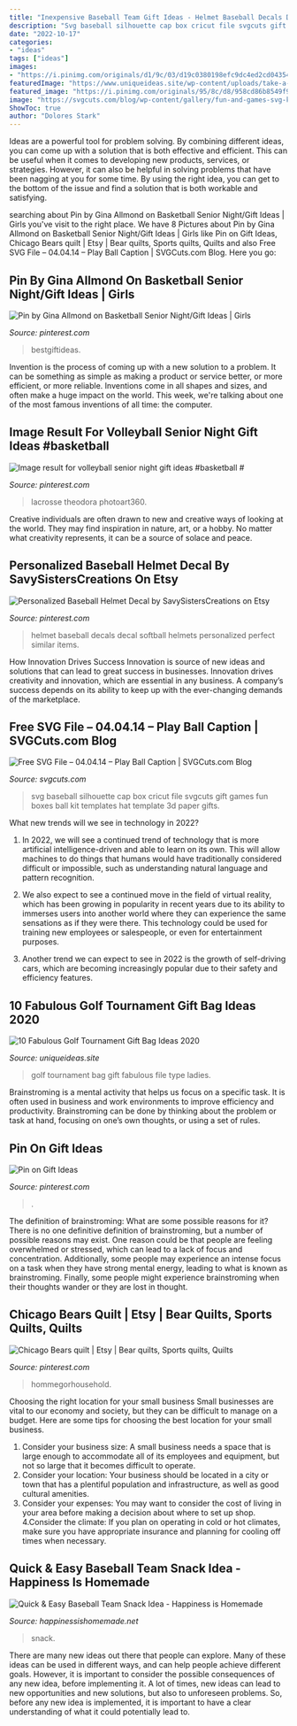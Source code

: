 ```yaml
---
title: "Inexpensive Baseball Team Gift Ideas - Helmet Baseball Decals Decal Softball Helmets Personalized Perfect Similar Items"
description: "Svg baseball silhouette cap box cricut file svgcuts gift games fun boxes ball kit templates hat template 3d paper gifts"
date: "2022-10-17"
categories:
- "ideas"
tags: ["ideas"]
images:
- "https://i.pinimg.com/originals/d1/9c/03/d19c0380198efc9dc4ed2cd043540eb9.jpg"
featuredImage: "https://www.uniqueideas.site/wp-content/uploads/take-a-look-see-branding-bliss.jpg"
featured_image: "https://i.pinimg.com/originals/95/8c/d8/958cd86b8549f907f384a82a4fbbcfb4.jpg"
image: "https://svgcuts.com/blog/wp-content/gallery/fun-and-games-svg-kit/fun-and-games_06_lrg.jpg"
ShowToc: true
author: "Dolores Stark"
---
```



Ideas are a powerful tool for problem solving. By combining different ideas, you can come up with a solution that is both effective and efficient. This can be useful when it comes to developing new products, services, or strategies. However, it can also be helpful in solving problems that have been nagging at you for some time. By using the right idea, you can get to the bottom of the issue and find a solution that is both workable and satisfying.

	

		
searching about Pin by Gina Allmond on Basketball Senior Night/Gift Ideas | Girls you've visit to the right place. We have 8 Pictures about Pin by Gina Allmond on Basketball Senior Night/Gift Ideas | Girls like Pin on Gift Ideas, Chicago Bears quilt | Etsy | Bear quilts, Sports quilts, Quilts and also Free SVG File – 04.04.14 – Play Ball Caption | SVGCuts.com Blog. Here you go:
		
    
## Pin By Gina Allmond On Basketball Senior Night/Gift Ideas | Girls

<img loading=lazy src="https://i.pinimg.com/originals/5c/56/14/5c5614b8cc2765b2f5343fc48ad46452.jpg" onerror="this.onerror=null;this.src='https://tse2.mm.bing.net/th?id=OIP.DXvXIYONc8G4mBmpW9FxLAHaJ4&amp;pid=15.1';" alt="Pin by Gina Allmond on Basketball Senior Night/Gift Ideas | Girls">

_Source: pinterest.com_

>bestgiftideas. 

	

Invention is the process of coming up with a new solution to a problem. It can be something as simple as making a product or service better, or more efficient, or more reliable. Inventions come in all shapes and sizes, and often make a huge impact on the world. This week, we're talking about one of the most famous inventions of all time: the computer.

    
## Image Result For Volleyball Senior Night Gift Ideas #basketball #

<img loading=lazy src="https://i.pinimg.com/originals/d1/9c/03/d19c0380198efc9dc4ed2cd043540eb9.jpg" onerror="this.onerror=null;this.src='https://tse3.mm.bing.net/th?id=OIP.MvMfbq_EgJJ4bHym6qHrdwHaLH&amp;pid=15.1';" alt="Image result for volleyball senior night gift ideas #basketball #">

_Source: pinterest.com_

>lacrosse theodora photoart360. 

	

Creative individuals are often drawn to new and creative ways of looking at the world. They may find inspiration in nature, art, or a hobby. No matter what creativity represents, it can be a source of solace and peace.

    
## Personalized Baseball Helmet Decal By SavySistersCreations On Etsy

<img loading=lazy src="https://i.pinimg.com/originals/52/e2/e9/52e2e997b9059a9e10456783439b7d17.jpg" onerror="this.onerror=null;this.src='https://tse2.mm.bing.net/th?id=OIP.i_tIUjwdLRWjkOCfYVwnlQHaJ4&amp;pid=15.1';" alt="Personalized Baseball Helmet Decal by SavySistersCreations on Etsy">

_Source: pinterest.com_

>helmet baseball decals decal softball helmets personalized perfect similar items. 

	

How Innovation Drives Success
Innovation is source of new ideas and solutions that can lead to great success in businesses. Innovation drives creativity and innovation, which are essential in any business. A company’s success depends on its ability to keep up with the ever-changing demands of the marketplace.

    
## Free SVG File – 04.04.14 – Play Ball Caption | SVGCuts.com Blog

<img loading=lazy src="https://svgcuts.com/blog/wp-content/gallery/fun-and-games-svg-kit/fun-and-games_06_lrg.jpg" onerror="this.onerror=null;this.src='https://tse1.mm.bing.net/th?id=OIP._ZT8eDbap8RzPz9suTZIYwHaFi&amp;pid=15.1';" alt="Free SVG File – 04.04.14 – Play Ball Caption | SVGCuts.com Blog">

_Source: svgcuts.com_

>svg baseball silhouette cap box cricut file svgcuts gift games fun boxes ball kit templates hat template 3d paper gifts. 

	

What new trends will we see in technology in 2022?
1. In 2022, we will see a continued trend of technology that is more artificial intelligence-driven and able to learn on its own. This will allow machines to do things that humans would have traditionally considered difficult or impossible, such as understanding natural language and pattern recognition.
2. We also expect to see a continued move in the field of virtual reality, which has been growing in popularity in recent years due to its ability to immerses users into another world where they can experience the same sensations as if they were there. This technology could be used for training new employees or salespeople, or even for entertainment purposes.

3. Another trend we can expect to see in 2022 is the growth of self-driving cars, which are becoming increasingly popular due to their safety and efficiency features.

    
## 10 Fabulous Golf Tournament Gift Bag Ideas 2020

<img loading=lazy src="https://www.uniqueideas.site/wp-content/uploads/take-a-look-see-branding-bliss.jpg" onerror="this.onerror=null;this.src='https://tse4.mm.bing.net/th?id=OIP.adyF56uPEfC3lV-7ynp9HwHaLH&amp;pid=15.1';" alt="10 Fabulous Golf Tournament Gift Bag Ideas 2020">

_Source: uniqueideas.site_

>golf tournament bag gift fabulous file type ladies. 

	

Brainstroming is a mental activity that helps us focus on a specific task. It is often used in business and work environments to improve efficiency and productivity. Brainstroming can be done by thinking about the problem or task at hand, focusing on one’s own thoughts, or using a set of rules.

    
## Pin On Gift Ideas

<img loading=lazy src="https://i.pinimg.com/736x/6e/8e/47/6e8e47ecee8d54c5354ff8ec8058cba4.jpg" onerror="this.onerror=null;this.src='https://tse3.mm.bing.net/th?id=OIP.NInp06emdKf4O4CHtFELbwHaJ3&amp;pid=15.1';" alt="Pin on Gift Ideas">

_Source: pinterest.com_

>. 

	

The definition of brainstroming: What are some possible reasons for it?
There is no one definitive definition of brainstroming, but a number of possible reasons may exist. One reason could be that people are feeling overwhelmed or stressed, which can lead to a lack of focus and concentration. Additionally, some people may experience an intense focus on a task when they have strong mental energy, leading to what is known as brainstroming. Finally, some people might experience brainstroming when their thoughts wander or they are lost in thought.

    
## Chicago Bears Quilt | Etsy | Bear Quilts, Sports Quilts, Quilts

<img loading=lazy src="https://i.pinimg.com/originals/95/8c/d8/958cd86b8549f907f384a82a4fbbcfb4.jpg" onerror="this.onerror=null;this.src='https://tse3.mm.bing.net/th?id=OIP.xoOxz4wGghDbmvxMAf9RuQHaJ4&amp;pid=15.1';" alt="Chicago Bears quilt | Etsy | Bear quilts, Sports quilts, Quilts">

_Source: pinterest.com_

>hommegorhousehold. 

	

Choosing the right location for your small business
Small businesses are vital to our economy and society, but they can be difficult to manage on a budget. Here are some tips for choosing the best location for your small business. 
1. Consider your business size: A small business needs a space that is large enough to accommodate all of its employees and equipment, but not so large that it becomes difficult to operate. 
2. Consider your location: Your business should be located in a city or town that has a plentiful population and infrastructure, as well as good cultural amenities. 
3. Consider your expenses: You may want to consider the cost of living in your area before making a decision about where to set up shop. 
4.Consider the climate: If you plan on operating in cold or hot climates, make sure you have appropriate insurance and planning for cooling off times when necessary.

    
## Quick &amp; Easy Baseball Team Snack Idea - Happiness Is Homemade

<img loading=lazy src="https://www.happinessishomemade.net/wp-content/uploads/2016/05/Baseball-Team-Snack-Treat-Idea-with-Free-Printables-2.jpg" onerror="this.onerror=null;this.src='https://tse2.mm.bing.net/th?id=OIP.Seb5Jhkm8s2HsEDRITjvugHaLF&amp;pid=15.1';" alt="Quick &amp; Easy Baseball Team Snack Idea - Happiness is Homemade">

_Source: happinessishomemade.net_

>snack. 

	

There are many new ideas out there that people can explore. Many of these ideas can be used in different ways, and can help people achieve different goals. However, it is important to consider the possible consequences of any new idea, before implementing it. A lot of times, new ideas can lead to new opportunities and new solutions, but also to unforeseen problems. So, before any new idea is implemented, it is important to have a clear understanding of what it could potentially lead to.

